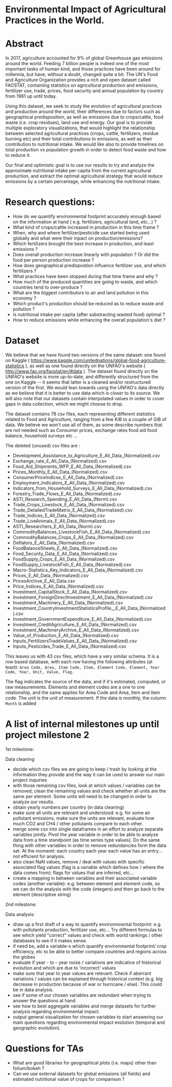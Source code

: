 # Environmental Impact of Agricultural Practices in the World. 

# Abstract
In 2017, agriculture accounted for 9% of global Greenhouse gas emissions around the world. Feeding 7 billion people is indeed one of the most important tasks of human kind, and those practices have been around for millennia, but have, without a doubt, changed quite a bit. The UN's Food and Agriculture Organization provides a rich and open dataset called FAOSTAT, containing statistics on agricultural production and emissions, fertilizer use, trade,  prices, food security and annual population by country from 1961 up until today. 

Using this dataset, we seek to study the evolution of agricultural practices and production around the world, their differences due to factors such as geographical predisposition, as well as emissions due to crops/cattle, food waste (i.e. crop residues), land use and energy. Our goal is to provide multiple exploratory visualizations, that would highlight the relationship between selected agricultural practices (crops, cattle, fertilizers, residue burning etc) and their total contributions to emissions, as well as their contribution to nutritional intake. We would like also to provide timelines on total production vs population growth in order to detect food waste and how to reduce it. 

Our final and optimistic goal is to use our results to try and analyze the approximate nutritional intake per capita from the current agricultural production, and extract the optimal agricultural strategy that would reduce emissions by a certain percentage, while enhancing the nutritional intake.

# Research questions: 

- How do we quantify environmental footprint accurately enough based on the information at hand ( e.g. fertilizers, agricultural land, etc...) ?
- What kind of crops/cattle increased in production in this time frame ?
- When, why and where fertilizer/pesticide use started being used globally and what were their inpact on production/emissions?
- Which fertilizers brought the best increase in production, and least emissions ?
- Does overall production increase linearly with population ? Or did the food per person production increase ?
- How does geographical predispostion influence fertilizer use, and which fertilizers ?
- What practices have been stopped during that time frame and why ?
- How much of the produced quantities are going to waste, and which countries tend to over-produce ?
- What are the biggest contributors to air and land pollution in this economy ?
- Which product's production should be reduced as to reduce waste and pollution ?
- Is nutritional intake per capita (after substracting wasted food) optimal ?
- How to reduce emissions while enhancing the overall population's diet ?

# Dataset

We believe that we have found two versions of the same dataset: one found on Kaggle ( https://www.kaggle.com/unitednations/global-food-agriculture-statistics ), as well as one found directly on the UNFAO's website ( http://www.fao.org/faostat/en/#data ). The dataset found directly on the UNFAO's website is more up-to-date, and differently structured from the one on Kaggle -- it seems that latter is a cleaned and/or restructured version of the first. We would lean towards using the UNFAO's data directly as we believe that it is better to use data which is closer to its source. We will also note that our datasets contain interpolated values in order to cover gaps in data collection, which we might choose to drop.

The dataset contains 78 csv files, each representing different statistics related to Food and Agriculture, ranging from a few KiB to a couple of GiB of data. We believe we won't use all of them, as some describe numbers that are not needed such as Consumer prices, exchange rates food aid food balance, household surveys etc ...

The deleted (unused) csv files are :
- Development_Assistance_to_Agriculture_E_All_Data_(Normalized).csv
- Exchange_rate_E_All_Data_(Normalized).csv
- Food_Aid_Shipments_WFP_E_All_Data_(Normalized).csv
- Prices_Monthly_E_All_Data_(Normalized).csv
- ConsumerPriceIndices_E_All_Data_(Normalized).csv
- Employment_Indicators_E_All_Data_(Normalized).csv
- Indicators_from_Household_Surveys_E_All_Data_(Normalized).csv
- Forestry_Trade_Flows_E_All_Data_(Normalized).csv
- ASTI_Research_Spending_E_All_Data_(Norm).csv
- Trade_Crops_Livestock_E_All_Data_(Normalized).csv
- Trade_DetailedTradeMatrix_E_All_Data_(Normalized).csv
- Trade_Indices_E_All_Data_(Normalized).csv
- Trade_LiveAnimals_E_All_Data_(Normalized).csv
- ASTI_Researchers_E_All_Data_(Norm).csv
- CommodityBalances_LivestockFish_E_All_Data_(Normalized).csv
- CommodityBalances_Crops_E_All_Data_(Normalized).csv
- Deflators_E_All_Data_(Normalized).csv
- FoodBalanceSheets_E_All_Data_(Normalized).csv
- Food_Security_Data_E_All_Data_(Normalized).csv
- FoodSupply_Crops_E_All_Data_(Normalized).csv
- FoodSupply_LivestockFish_E_All_Data_(Normalized).csv
- Macro-Statistics_Key_Indicators_E_All_Data_(Normalized).csv
- Prices_E_All_Data_(Normalized).csv
- PricesArchive_E_All_Data.csv
- Price_Indices_E_All_Data_(Normalized).csv
- Investment_CapitalStock_E_All_Data_(Normalized).csv
- Investment_ForeignDirectInvestment_E_All_Data_(Normalized).csv
- Investment_Machinery_E_All_Data_(Normalized).csv
- Investment_CountryInvestmentStatisticsProfile__E_All_Data_(Normalized).csv
- Investment_GovernmentExpenditure_E_All_Data_(Normalized).csv
- Investment_CreditAgriculture_E_All_Data_(Normalized).csv
- Investment_MachineryArchive_E_All_Data_(Normalized).csv
- Value_of_Production_E_All_Data_(Normalized).csv
- Inputs_FertilizersTradeValues_E_All_Data_(Normalized).csv
- Inputs_Pesticides_Trade_E_All_Data_(Normalized).csv

This leaves us with 43 csv files, which have a very similar schema. It is a row based database, with each row having the following attributes (at least): 
`Area Code, Area, Item Code, Item, Element Code, Element, Year Code, Year, Unit, Value, Flag.`

The flag indicates the source of the data, and if it's estimated, computed, or raw measurements. Elements and element codes are a one to one relationship, and the same applies for Area Code and Area, Item and Item code. The unit is the unit of measurement. If the data is monthly, the column `Month` is added
# A list of internal milestones up until project milestone 2

1st milestone:

Data cleaning
- decide which csv files we are going to keep / trash by looking at the information they provide and the way it can be used to answer our main project inquiries
- with those remaining csv files, look at which values / variables can be removed; clean the remaining values and check whether all units are the same per element. Some units will need to be changed in order to analyze our results. 
- obtain yearly numbers per country (in data cleaning)
- make sure all units are relevant and understood: e.g. for some air pollutant emissions, make sure the units are relevant, evaluate how much CO2 and CH4 / other pollutants compare to each other.
- merge some csv into single dataframes in an effort to analyze separate variables jointly. Pivot the year variable in order to be able to analyze data from a time standpoint (as time series type values). Do the same thing with other variables in order to remove redundancies form the data set. At the momemt: each country each year each value has an entry... not efficient for analysis.
- also clean NaN values, remove / deal with values with specific associated flag values (flag is a variable which defines how / where the data comes from): flags for values that are inferred, etc...
- create a mapping in between variables and their associated variable codes (another variable): e.g. between element and element code, so we can do the analysis with the code (integers) and then go back to the element (descriptive string)


2nd milestone:

Data analysis:
- draw up a first draft of a way to quantify environmnental footprint: e.g. with pollutants production, fertilizer use, etc... Try different formulas to see which yield "correct" values and check with world rankings / other databases to see if it makes sense.
- if need be, add a variable-s which quantify environmental footprint/ crop efficiency, etc to be able to better compare countries and regions across the globes
- evaluate if year - to - year noise / variations are indicative of historical evolution and which are due to 'incorrect' values
- make sure that year to year values are relevant. Check if aberrant variations / values can be explained through historical context (e.g. big decrease in production because of war or hurricane / else). This could be in data analysis.
- see if some of our chosen variables are redundant when trying to answer the questions at hand
- see how to best aggregate variables and merge datasets for further analysis regarding environmental impact.
- output general visualization for chosen variables to start answering our main questions regarding environmental impact evolution (temporal and geographic evolution).

# Questions for TAs

- What are good libraries for geographical plots (i.e. maps) other than folium/bokeh ?
- Can we use external datasets for global emissions (all fields) and estimated nutritional value of crops for comparison ?